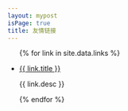 ```yaml
---
layout: mypost
isPage: true
title: 友情链接
---
```


<ul>
  {% for link in site.data.links %}
  <li>
    <p><a href="{{ link.url }}" title="{{ link.title }}" target="_blank">{{ link.title }}</a></p>
    <p>{{ link.desc }}</p>
  </li>
  {% endfor %}
</ul>
